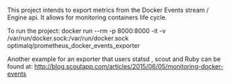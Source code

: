 This project intends to export metrics from the Docker Events stream / Engine api. It allows for monitoring containers life cycle.

To run the project:
docker run --rm -p 8000:8000 -it -v /var/run/docker.sock:/var/run/docker.sock optimalq/prometheus_docker_events_exporter

Another example for an exporter that users statsd , scout and Ruby can be found at:  http://blog.scoutapp.com/articles/2015/06/05/monitoring-docker-events
